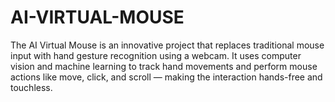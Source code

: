 # AI-VIRTUAL-MOUSE
The AI Virtual Mouse is an innovative project that replaces traditional mouse input with hand gesture recognition using a webcam. It uses computer vision and machine learning to track hand movements and perform mouse actions like move, click, and scroll — making the interaction hands-free and touchless.


